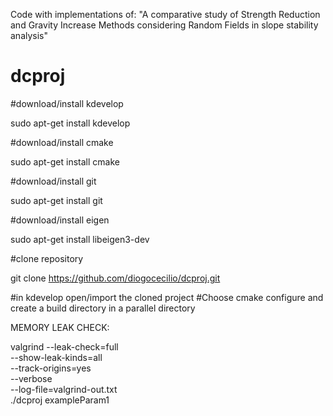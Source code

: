 Code with implementations of:
"A comparative study of Strength Reduction  and Gravity Increase Methods considering Random Fields in slope stability analysis"

# dcproj

#download/install kdevelop

sudo apt-get install kdevelop

#download/install cmake

sudo apt-get install cmake

#download/install git

sudo apt-get install git

#download/install eigen

sudo apt-get install libeigen3-dev

#clone repository

git clone https://github.com/diogocecilio/dcproj.git

#in kdevelop open/import the cloned project
#Choose cmake configure and create a build directory in a parallel directory




MEMORY LEAK CHECK:

valgrind --leak-check=full \
         --show-leak-kinds=all \
         --track-origins=yes \
         --verbose \
         --log-file=valgrind-out.txt \
         ./dcproj exampleParam1
